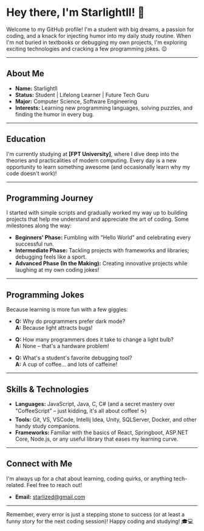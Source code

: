 # Hey there, I'm Starlightll! 👋

Welcome to my GitHub profile! I'm a student with big dreams, a passion for coding, and a knack for injecting humor into my daily study routine. When I'm not buried in textbooks or debugging my own projects, I'm exploring exciting technologies and cracking a few programming jokes. 😉

---

## About Me

- **Name:** Starlightll
- **Status:** Student | Lifelong Learner | Future Tech Guru
- **Major:**  Computer Science, Software Engineering
- **Interests:** Learning new programming languages, solving puzzles, and finding the humor in every bug.

---

## Education

I'm currently studying at **[FPT University]**, where I dive deep into the theories and practicalities of modern computing. Every day is a new opportunity to learn something awesome (and occasionally learn why my code doesn't work)!

---

## Programming Journey

I started with simple scripts and gradually worked my way up to building projects that help me understand and appreciate the art of coding. Some milestones along the way:

- **Beginners' Phase:** Fumbling with "Hello World" and celebrating every successful run.
- **Intermediate Phase:** Tackling projects with frameworks and libraries; debugging feels like a sport.
- **Advanced Phase (In the Making):** Creating innovative projects while laughing at my own coding jokes!

---

## Programming Jokes

Because learning is more fun with a few giggles:

- **Q:** Why do programmers prefer dark mode?  
  **A:** Because light attracts bugs!

- **Q:** How many programmers does it take to change a light bulb?  
  **A:** None – that's a hardware problem!

- **Q:** What's a student's favorite debugging tool?  
  **A:** A cup of coffee... and lots of caffeine!

---

## Skills & Technologies

- **Languages:** JavaScript, Java, C, C# (and a secret mastery over "CoffeeScript" – just kidding, it's all about coffee! ☕)
- **Tools:** Git, VS, VSCode, Intellij Idea, Unity, SQLServer, Docker, and other handy study companions.
- **Frameworks:** Familiar with the basics of React, Springboot, ASP.NET Core, Node.js, or any useful library that eases my learning curve.

---

<!--
## Projects & Coursework

Here are some projects that I've built as part of my coursework and personal experiments:

- **[Study Buddy](https://github.com/Starlightll/study-buddy):** A project designed to help students manage their study schedules and track progress. (Also doubles as a procrastination tool!)
- **[Code Quizzer](https://github.com/Starlightll/code-quizzer):** A fun quiz app that tests your programming knowledge with a dash of humor.
- **[Debugging Diaries](https://github.com/Starlightll/debugging-diaries):** A repository chronicling my debugging adventures—with plenty of anecdotes and learning moments.

---
--->

## Connect with Me

I'm always up for a chat about learning, coding quirks, or anything tech-related. Feel free to reach out!

- **Email:** [starlized@gmail.com](mailto:starlized@gmail.com)
<!-- **LinkedIn:** [Your LinkedIn Profile](https://www.linkedin.com/in/yourprofile) -->
<!-- - **Twitter:** [@yourprofile](https://twitter.com/yourprofile) -->

---

Remember, every error is just a stepping stone to success (or at least a funny story for the next coding session)! Happy coding and studying! 🎓💻
